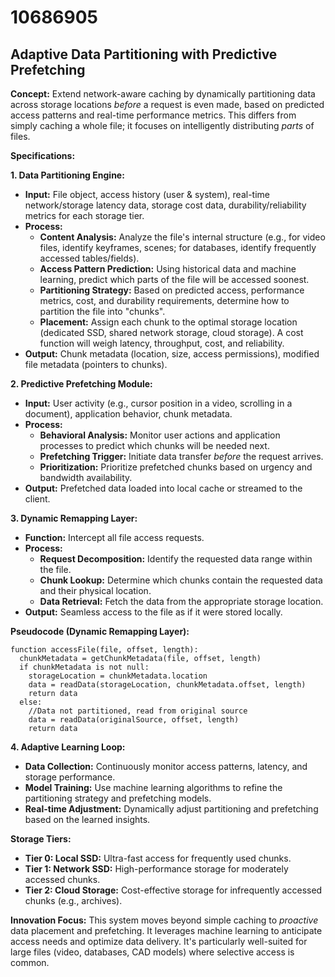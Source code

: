 # 10686905

## Adaptive Data Partitioning with Predictive Prefetching

**Concept:** Extend network-aware caching by dynamically partitioning data across storage locations *before* a request is even made, based on predicted access patterns and real-time performance metrics. This differs from simply caching a whole file; it focuses on intelligently distributing *parts* of files.

**Specifications:**

**1. Data Partitioning Engine:**

*   **Input:** File object, access history (user & system), real-time network/storage latency data, storage cost data, durability/reliability metrics for each storage tier.
*   **Process:**
    *   **Content Analysis:** Analyze the file's internal structure (e.g., for video files, identify keyframes, scenes; for databases, identify frequently accessed tables/fields).
    *   **Access Pattern Prediction:** Using historical data and machine learning, predict which parts of the file will be accessed soonest.
    *   **Partitioning Strategy:** Based on predicted access, performance metrics, cost, and durability requirements, determine how to partition the file into "chunks".
    *   **Placement:** Assign each chunk to the optimal storage location (dedicated SSD, shared network storage, cloud storage).  A cost function will weigh latency, throughput, cost, and reliability.
*   **Output:** Chunk metadata (location, size, access permissions), modified file metadata (pointers to chunks).

**2. Predictive Prefetching Module:**

*   **Input:** User activity (e.g., cursor position in a video, scrolling in a document), application behavior, chunk metadata.
*   **Process:**
    *   **Behavioral Analysis:** Monitor user actions and application processes to predict which chunks will be needed next.
    *   **Prefetching Trigger:** Initiate data transfer *before* the request arrives.
    *   **Prioritization:** Prioritize prefetched chunks based on urgency and bandwidth availability.
*   **Output:** Prefetched data loaded into local cache or streamed to the client.

**3. Dynamic Remapping Layer:**

*   **Function:**  Intercept all file access requests.
*   **Process:**
    *   **Request Decomposition:**  Identify the requested data range within the file.
    *   **Chunk Lookup:** Determine which chunks contain the requested data and their physical location.
    *   **Data Retrieval:** Fetch the data from the appropriate storage location.
*   **Output:** Seamless access to the file as if it were stored locally.

**Pseudocode (Dynamic Remapping Layer):**

```
function accessFile(file, offset, length):
  chunkMetadata = getChunkMetadata(file, offset, length)
  if chunkMetadata is not null:
    storageLocation = chunkMetadata.location
    data = readData(storageLocation, chunkMetadata.offset, length)
    return data
  else:
    //Data not partitioned, read from original source
    data = readData(originalSource, offset, length)
    return data
```

**4. Adaptive Learning Loop:**

*   **Data Collection:** Continuously monitor access patterns, latency, and storage performance.
*   **Model Training:** Use machine learning algorithms to refine the partitioning strategy and prefetching models.
*   **Real-time Adjustment:** Dynamically adjust partitioning and prefetching based on the learned insights.

**Storage Tiers:**

*   **Tier 0: Local SSD:** Ultra-fast access for frequently used chunks.
*   **Tier 1: Network SSD:** High-performance storage for moderately accessed chunks.
*   **Tier 2: Cloud Storage:** Cost-effective storage for infrequently accessed chunks (e.g., archives).

**Innovation Focus:**  This system moves beyond simple caching to *proactive* data placement and prefetching.  It leverages machine learning to anticipate access needs and optimize data delivery. It's particularly well-suited for large files (video, databases, CAD models) where selective access is common.